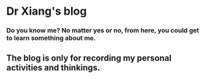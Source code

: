 # Dr Xiang's blog

### Do you know me? No matter yes or no, from here, you could get to learn something about me.

## The blog is only for recording my personal activities and thinkings.